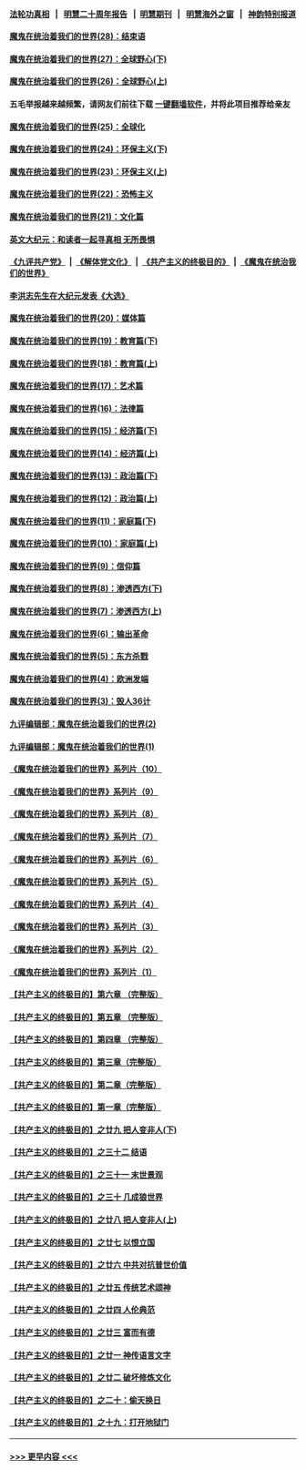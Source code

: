 #### [法轮功真相](https://github.com/gfw-breaker/truth/blob/master/README.md?t=0) &nbsp;&nbsp;|&nbsp;&nbsp; [明慧二十周年报告](https://github.com/gfw-breaker/mh-reports/blob/master/README.md?t=0) &nbsp;&nbsp;|&nbsp;&nbsp;[明慧期刊](https://github.com/gfw-breaker/mh-qikan) &nbsp;&nbsp;|&nbsp;&nbsp; [明慧海外之窗](https://github.com/gfw-breaker/mh-news/blob/master/README.md?t=0) &nbsp;&nbsp;|&nbsp;&nbsp; [神韵特别报道](https://github.com/gfw-breaker/mh-news/blob/master/shenyun.md?t=0)
#### [魔鬼在统治着我们的世界(28)：结束语](../pages/nsc422/n10936246.md?t=06210901) 
#### [魔鬼在统治着我们的世界(27)：全球野心(下)](../pages/nsc422/n10928319.md?t=06210901) 
#### [魔鬼在统治着我们的世界(26)：全球野心(上)](../pages/nsc422/n10900318.md?t=06210901) 
#### 五毛举报越来越频繁，请网友们前往下载 [一键翻墙软件](https://github.com/gfw-breaker/ssr-accounts)，并将此项目推荐给亲友
#### [魔鬼在统治着我们的世界(25)：全球化](../pages/nsc422/n10788205.md?t=06210901) 
#### [魔鬼在统治着我们的世界(24)：环保主义(下)](../pages/nsc422/n10695307.md?t=06210901) 
#### [魔鬼在统治着我们的世界(23)：环保主义(上)](../pages/nsc422/n10688613.md?t=06210901) 
#### [魔鬼在统治着我们的世界(22)：恐怖主义](../pages/nsc422/n10614727.md?t=06210901) 
#### [魔鬼在统治着我们的世界(21)：文化篇](../pages/nsc422/n10597706.md?t=06210901) 
#### [英文大纪元：和读者一起寻真相 无所畏惧](../pages/nsc422/n12542027.md?t=06210901) 
#### [《九评共产党》](https://github.com/begood0513/9ping.md/blob/master/README.md) &nbsp;|&nbsp; [《解体党文化》](../../../../jtdwh.md/blob/master/README.md)  &nbsp;|&nbsp; [《共产主义的终极目的》](../../../../gczydzjmd.md/blob/master/README.md) &nbsp;|&nbsp; [《魔鬼在统治我们的世界》](../../../../mgztzwmdsj.md/blob/master/README.md) 
#### [李洪志先生在大纪元发表《大选》](../pages/nsc422/n12534746.md?t=06210901) 
#### [魔鬼在统治着我们的世界(20)：媒体篇](../pages/nsc422/n10586579.md?t=06210901) 
#### [魔鬼在统治着我们的世界(19)：教育篇(下)](../pages/nsc422/n10564808.md?t=06210901) 
#### [魔鬼在统治着我们的世界(18)：教育篇(上)](../pages/nsc422/n10526970.md?t=06210901) 
#### [魔鬼在统治着我们的世界(17)：艺术篇](../pages/nsc422/n10499093.md?t=06210901) 
#### [魔鬼在统治着我们的世界(16)：法律篇](../pages/nsc422/n10485969.md?t=06210901) 
#### [魔鬼在统治着我们的世界(15)：经济篇(下)](../pages/nsc422/n10469975.md?t=06210901) 
#### [魔鬼在统治着我们的世界(14)：经济篇(上)](../pages/nsc422/n10457370.md?t=06210901) 
#### [魔鬼在统治着我们的世界(13)：政治篇(下)](../pages/nsc422/n10448270.md?t=06210901) 
#### [魔鬼在统治着我们的世界(12)：政治篇(上)](../pages/nsc422/n10444576.md?t=06210901) 
#### [魔鬼在统治着我们的世界(11)：家庭篇(下)](../pages/nsc422/n10440961.md?t=06210901) 
#### [魔鬼在统治着我们的世界(10)：家庭篇(上)](../pages/nsc422/n10435448.md?t=06210901) 
#### [魔鬼在统治着我们的世界(9)：信仰篇](../pages/nsc422/n10432159.md?t=06210901) 
#### [魔鬼在统治着我们的世界(8)：渗透西方(下)](../pages/nsc422/n10429603.md?t=06210901) 
#### [魔鬼在统治着我们的世界(7)：渗透西方(上)](../pages/nsc422/n10426013.md?t=06210901) 
#### [魔鬼在统治着我们的世界(6)：输出革命](../pages/nsc422/n10421536.md?t=06210901) 
#### [魔鬼在统治着我们的世界(5)：东方杀戮](../pages/nsc422/n10417707.md?t=06210901) 
#### [魔鬼在统治着我们的世界(4)：欧洲发端](../pages/nsc422/n10414890.md?t=06210901) 
#### [魔鬼在统治着我们的世界(3)：毁人36计](../pages/nsc422/n10411583.md?t=06210901) 
#### [九评编辑部：魔鬼在统治着我们的世界(2)](../pages/nsc422/n10410036.md?t=06210901) 
#### [九评编辑部：魔鬼在统治着我们的世界(1)](../pages/nsc422/n10406825.md?t=06210901) 
#### [《魔鬼在统治着我们的世界》系列片（10）](../pages/nsc422/n12292670.md?t=06210901) 
#### [《魔鬼在统治着我们的世界》系列片（9）](../pages/nsc422/n12290859.md?t=06210901) 
#### [《魔鬼在统治着我们的世界》系列片（8）](../pages/nsc422/n12287445.md?t=06210901) 
#### [《魔鬼在统治着我们的世界》系列片（7）](../pages/nsc422/n12283425.md?t=06210901) 
#### [《魔鬼在统治着我们的世界》系列片（6）](../pages/nsc422/n12282314.md?t=06210901) 
#### [《魔鬼在统治着我们的世界》系列片（5）](../pages/nsc422/n12281419.md?t=06210901) 
#### [《魔鬼在统治着我们的世界》系列片（4）](../pages/nsc422/n12274024.md?t=06210901) 
#### [《魔鬼在统治着我们的世界》系列片（3）](../pages/nsc422/n12271322.md?t=06210901) 
#### [《魔鬼在统治着我们的世界》系列片（2）](../pages/nsc422/n12269049.md?t=06210901) 
#### [《魔鬼在统治着我们的世界》系列片（1）](../pages/nsc422/n12267575.md?t=06210901) 
#### [【共产主义的终极目的】第六章 （完整版）](../pages/nsc422/n11428913.md?t=06210901) 
#### [【共产主义的终极目的】第五章 （完整版）](../pages/nsc422/n11428912.md?t=06210901) 
#### [【共产主义的终极目的】第四章 （完整版）](../pages/nsc422/n11428907.md?t=06210901) 
#### [【共产主义的终极目的】第三章（完整版）](../pages/nsc422/n11428848.md?t=06210901) 
#### [【共产主义的终极目的】第二章（完整版）](../pages/nsc422/n11428831.md?t=06210901) 
#### [【共产主义的终极目的】第一章（完整版）](../pages/nsc422/n11417651.md?t=06210901) 
#### [【共产主义的终极目的】之廿九 把人变非人(下)](../pages/nsc422/n11344140.md?t=06210901) 
#### [【共产主义的终极目的】之三十二 结语](../pages/nsc422/n11360535.md?t=06210901) 
#### [【共产主义的终极目的】之三十一 末世景观](../pages/nsc422/n11351129.md?t=06210901) 
#### [【共产主义的终极目的】之三十 几成狼世界](../pages/nsc422/n11348280.md?t=06210901) 
#### [【共产主义的终极目的】之廿八 把人变非人(上)](../pages/nsc422/n11340492.md?t=06210901) 
#### [【共产主义的终极目的】之廿七 以恨立国](../pages/nsc422/n11336944.md?t=06210901) 
#### [【共产主义的终极目的】之廿六 中共对抗普世价值](../pages/nsc422/n11324785.md?t=06210901) 
#### [【共产主义的终极目的】之廿五 传统艺术颂神](../pages/nsc422/n11296396.md?t=06210901) 
#### [【共产主义的终极目的】之廿四 人伦典范](../pages/nsc422/n11296397.md?t=06210901) 
#### [【共产主义的终极目的】之廿三 富而有德](../pages/nsc422/n11283598.md?t=06210901) 
#### [【共产主义的终极目的】之廿一 神传语言文字](../pages/nsc422/n11263265.md?t=06210901) 
#### [【共产主义的终极目的】之廿二 破坏修炼文化](../pages/nsc422/n11245728.md?t=06210901) 
#### [【共产主义的终极目的】之二十：偷天换日](../pages/nsc422/n11238846.md?t=06210901) 
#### [【共产主义的终极目的】之十九：打开地狱门](../pages/nsc422/n11206376.md?t=06210901) 

----
#### [ >>> 更早内容 <<< ](../indexes/nsc422-earlier.md)
